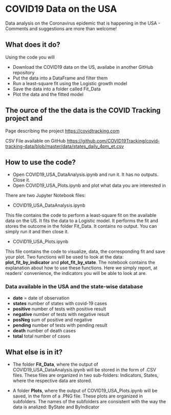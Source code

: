# COVID19 Data on the USA

Data analysis on the Coronavirus epidemic that is happening in the USA - Comments and suggestions are more than welcome!

## What does it do?

Using the code you will 
- Download the COVID19 data on the US, availabe in another GitHub repository
- Put the data into a DataFrame and filter them
- Run a least-square fit using the Logistic growth model
- Save the data into a folder called Fit_Data
- Plot the data and the fitted model 



## The ource of the the data is the COVID Tracking project and

Page describing the project
https://covidtracking.com

CSV File available on GitHub
https://github.com/COVID19Tracking/covid-tracking-data/blob/master/data/states_daily_4pm_et.csv

## How to use the code?

- Open COVID19_USA_DataAnalysis.ipynb and run it. It has no outputs. Close it.
- Open COVID19_USA_Plots.ipynb and plot what data you are interested in

There are two Jupyter Notebook files:

- COVID19_USA_DataAnalysis.ipynb

This file contains the code to perform a least-square fit on the available data on the US. It fits the data to a Logistic model. It performs the fit and stores the outcome in the folder Fit_Data. It contains no output. You can simply run it and then close it.

- COVID19_USA_Plots.ipynb

This file contains the code to visualize, data, the corresponding fit and save your plot. Two functions will be used to look at the data: **plot_fit_by_indicator** and **plot_fit_by_state**. The notebook contains the explanation about how to use these functions. Here we simply report, at readers' convenience, the indicators you will be able to look at are.

### Data available in the USA and the state-wise database

- **date** = date of observation
- **states** number of states with covid-19 cases
- **positive** number of tests with positive result
- **negative** number of tests with negative result
- **posNeg** sum of positive and negative
- **pending** number of tests with pending result
- **death** number of death cases
- **total** total number of cases

## What else is in it?

- The folder **Fit_Data**, where the output of COVID19_USA_DataAnalysis.ipynb will be stored in the form of .CSV files. These files are organized in two sub-folders: Indicators, States, where the respective data are stored.

- A folder **Plots**, where the output of COVID19_USA_Plots.ipynb will be saved, in the form of a .PNG file. These plots are organized in subfolders. The names of the subfolders are consistent with the way the data is analized: ByState and ByIndicator


